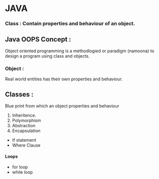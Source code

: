 # JAVA
### Class : Contain properties and behaviour of an object.
## Java OOPS Concept : 
Object oriented programming is a methodlogied or paradigm (namoona) to design a program using class and objects.
### Object :
Real world entities has their own properties and behaviour.
## Classes :
Blue print from which an object properties and behaviour 
                      
  1) Inheritence.
  2) Polymorphism
  3) Abstraction
  4) Encapsulation
  * If statement
  * Where Clause
#### Loops
  * for loop
  * while loop
